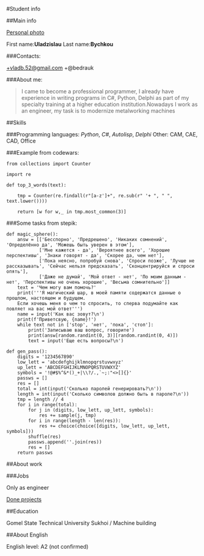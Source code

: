 
#Student info

##Main info

[Personal photo](3.jpg)

First name:**Uladzislau**
Last name:**Bychkou**

###Contacts:

+vladb.52@gmail.com
+@bedrauk

###About me:
>I came to become a professional programmer, I already have experience in writing programs in C#, Python, Delphi as part of my specialty training at a higher education institution.Nowadays I work as an engineer, my task is to modernize metalworking machines

##Skills

###Programming languages:
*Python*, *C#*, *Autolisp*, *Delphi*
Other: CAM, CAE, CAD, Office

###Example from codewars:
```
from collections import Counter

import re

def top_3_words(text):

    tmp = Counter(re.findall(r"[a-z']+", re.sub(r" '+ ", " ", text.lower())))

    return [w for w,_ in tmp.most_common(3)]
```

###Some tasks from stepik:
```
def magic_sphere():
    answ = [['Бесспорно', 'Предрешено', 'Никаких сомнений', 'Определённо да', 'Можешь быть уверен в этом'],
            ['Мне кажется - да', 'Вероятнее всего', 'Хорошие перспективы', 'Знаки говорят - да', 'Скорее да, чем нет'],
            ['Пока неясно, попробуй снова', 'Спроси позже', 'Лучше не рассказывать', 'Сейчас нельзя предсказать', 'Сконцентрируйся и спроси опять'],
            ['Даже не думай', 'Мой ответ - нет', 'По моим данным - нет', 'Перспективы не очень хорошие', 'Весьма сомнительно']]
    text = 'Чем могу вам помочь?'
    print('''Я магический шар, в моей памяти содержатся данные о прошлом, настоящем и будущем.
    Если хочешь меня о чем то спросить, то сперва подумайте как повляет на вас мой ответ''')
    name = input('Как вас зовут?\n')
    print(f'Приветсвую, {name}!')
    while text not in ['stop', 'нет', 'пока', 'стоп']:
        print('Записываю ваш вопрос, говорите')
        print(answ[random.randint(0, 3)][random.randint(0, 4)])
        text = input('Еще есть вопросы?\n')
```
```
def gen_pass():
    digits = '1234567890'
    low_lett = 'abcdefghijklmnopqrstuvwxyz'
    up_lett = 'ABCDEFGHIJKLMNOPQRSTUVWXYZ'
    symbols = '!@#$%^&*()_+|\\?/.,`~;:"<>[]{}'
    passws = []
    res = []
    total = int(input('Сколько паролей генерировать?\n'))
    length = int(input('Сколько символов должно быть в пароле?\n'))
    tmp = length // 4
    for i in range(total):
        for j in (digits, low_lett, up_lett, symbols):
            res += sample(j, tmp)
        for i in range(length - len(res)):
            res += choice(choice([digits, low_lett, up_lett, symbols]))
        shuffle(res)
        passws.append(''.join(res))
        res = []
    return passws
```

##About work

###Jobs

Only as engineer

[Done projects](https://Bedrauk.github.io/rsschool-cv/cv)

##Education

Gomel State Technical University Sukhoi / Machine building

##About English

English level: A2 (not confirmed)
